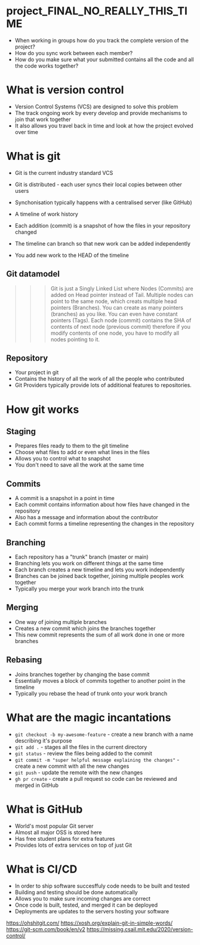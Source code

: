 # project_FINAL_NO_REALLY_THIS_TIME 

* When working in groups how do you track the complete version of the project?
* How do you sync work between each member?
* How do you make sure what your submitted contains all the code and all the code works together?

# What is version control 

* Version Control Systems (VCS) are designed to solve this problem 
* The track ongoing work by every develop and provide mechanisms to join that work together 
* It also allows you travel back in time and look at how the project evolved over time

# What is git

* Git is the current industry standard VCS 
* Git is distributed - each user syncs their local copies between other users 
* Synchonisation typically happens with a centralised server (like GitHub)

* A timeline of work history
* Each addition (commit) is a snapshot of how the files in your repository changed 
* The timeline can branch so that new work can be added independently
* You add new work to the HEAD of the timeline

## Git datamodel 

>>> Git is just a Singly Linked List where Nodes (Commits) are added on Head pointer instead of Tail. Multiple nodes can point to the same node, which creats multiple head pointers (Branches). You can create as many pointers (branches) as you like. You can even have constant pointers (Tags). Each node (commit) contains the SHA of contents of next node (previous commit) therefore if you modify contents of one node, you have to modify all nodes pointing to it.

## Repository 

* Your project in git 
* Contains the history of all the work of all the people who contributed 
* Git Providers typically provide lots of additional features to repositories.

# How git works 

## Staging 

* Prepares files ready to them to the git timeline 
* Choose what files to add or even what lines in the files 
* Allows you to control what to snapshot
* You don't need to save all the work at the same time

## Commits 

* A commit is a snapshot in a point in time
* Each commit contains information about how files have changed in the repository
* Also has a message and information about the contributor
* Each commit forms a timeline representing the changes in the repository

## Branching

* Each repository has a "trunk" branch (master or main)
* Branching lets you work on different things at the same time 
* Each branch creates a new timeline and lets you work independently
* Branches can be joined back together, joining multiple peoples work together
* Typically you merge your work branch into the trunk

## Merging

* One way of joining multiple branches
* Creates a new commit which joins the branches together 
* This new commit represents the sum of all work done in one or more branches

## Rebasing 

* Joins branches together by changing the base commit
* Essentially moves a block of commits together to another point in the timeline 
* Typically you rebase the head of trunk onto your work branch

# What are the magic incantations 

* `git checkout -b my-awesome-feature` - create a new branch with a name describing it's purpose
* `git add .` - stages all the files in the current directory 
* `git status` - review the files being added to the commit
* `git commit -m "super helpful message explaining the changes"` - create a new commit with all the new changes
* `git push` - update the remote with the new changes 
* `gh pr create` - create a pull request so code can be reviewed and merged in GitHub 

# What is GitHub 

* World's most popular Git server
* Almost all major OSS is stored here 
* Has free student plans for extra features 
* Provides lots of extra services on top of just Git 

# What is CI/CD 

* In order to ship software succesffuly code needs to be built and tested 
* Building and testing should be done automatically 
* Allows you to make sure incoming changes are correct
* Once code is built, tested, and merged it can be deployed 
* Deployments are updates to the servers hosting your software 

https://ohshitgit.com/
https://xosh.org/explain-git-in-simple-words/
https://git-scm.com/book/en/v2
https://missing.csail.mit.edu/2020/version-control/
